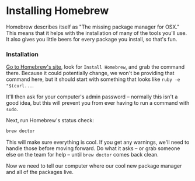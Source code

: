 # Installing Homebrew

Homebrew describes itself as "The missing package manager for OSX." This means that it helps with the installation of many of the tools you'll use. It also gives you little beers for every package you install, so that's fun.

### Installation

[Go to Homebrew's site](http://brew.sh/), look for `Install Homebrew`, and grab the command there. Because it could potentially change, we won't be providing that command here, but it should start with something that looks like `ruby -e "$(curl...`.

It'll then ask for your computer's admin password – normally this isn't a good idea, but this will prevent you from ever having to run a command with `sudo`.

Next, run Homebrew's status check:

```sh
brew doctor
```

This will make sure everything is cool. If you get any warnings, we'll need to handle those before moving forward. Do what it asks – or grab someone else on the team for help – until `brew doctor` comes back clean.

Now we need to tell our computer where our cool new package manager and all of the packages live.